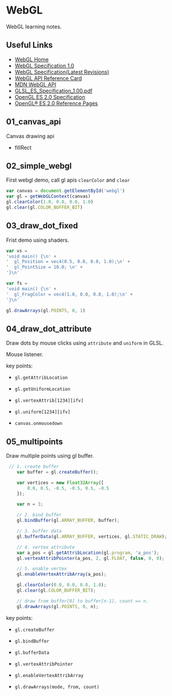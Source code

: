 # WebGL

WebGL learning notes.

## Useful Links

- [WebGL Home](https://www.khronos.org/webgl/)
- [WebGL Specification 1.0](https://www.khronos.org/registry/webgl/specs/1.0/)
- [WebGL Specification(Latest Revisions)](https://www.khronos.org/registry/webgl/specs/latest/)
- [WebGL API Reference Card](http://www.khronos.org/files/webgl/webgl-reference-card-1_0.pdf)
- [MDN WebGL API](https://developer.mozilla.org/en-US/docs/Web/API/WebGL_API)
- [GLSL_ES_Specification_1.00.pdf](https://www.khronos.org/registry/OpenGL/specs/es/2.0/)
- [OpenGL ES 2.0 Specification](http://www.khronos.org/registry/gles/specs/es/2.0/)
- [OpenGL® ES 2.0 Reference Pages](https://www.khronos.org/registry/OpenGL-Refpages/es2.0/)


## 01_canvas_api

Canvas drawing api

- fillRect

## 02_simple_webgl

First webgl demo, call gl apis `clearColor` and `clear`

```js
var canvas = document.getElementById('webgl')
var gl = getWebGLContext(canvas)
gl.clearColor(1.0, 0.0, 0.0, 1.0)
gl.clear(gl.COLOR_BUFFER_BIT)
```

## 03_draw_dot_fixed

Frist demo using shaders. 

```js
var vs = 
'void main() {\n' +
'  gl_Position = vec4(0.5, 0.0, 0.0, 1.0);\n' +
'  gl_PointSize = 10.0; \n' +
'}\n'

var fs = 
'void main() {\n' +
'  gl_FragColor = vec4(1.0, 0.0, 0.0, 1.0);\n' +
'}\n'

gl.drawArrays(gl.POINTS, 0, 1)
```

## 04_draw_dot_attribute

Draw dots by mouse clicks using `attribute` and `uniform` in GLSL.
 
Mouse listener.

key points:

- `gl.getAttribLocation`

- `gl.getUniformLocation`

- `gl.vertexAttrib[1234][ifv]`

- `gl.uniform[1234][ifv]`

- `canvas.onmousedown`

## 05_multipoints

Draw multiple points using gl buffer.

```js
 // 1. create buffer
    var buffer = gl.createBuffer();

    var vertices = new Float32Array([
        0.0, 0.5, -0.5, -0.5, 0.5, -0.5
    ]);

    var n = 3;

    // 2. bind buffer
    gl.bindBuffer(gl.ARRAY_BUFFER, buffer);

    // 3. buffer data
    gl.bufferData(gl.ARRAY_BUFFER, vertices, gl.STATIC_DRAW);

    // 4. vertex attribute
    var a_pos = gl.getAttribLocation(gl.program, 'a_pos');
    gl.vertexAttribPointer(a_pos, 2, gl.FLOAT, false, 0, 0);

    // 5. enable vertex
    gl.enableVertexAttribArray(a_pos);

    gl.clearColor(0.0, 0.0, 0.0, 1.0);
    gl.clear(gl.COLOR_BUFFER_BIT);

    // draw from buffer[0] to buffer[n-1], count == n.
    gl.drawArrays(gl.POINTS, 0, n);
```

key points:

- `gl.createBuffer`

- `gl.bindBuffer`

- `gl.bufferData`

- `gl.vertexAttribPointer`

- `gl.enableVertexAttribArray`

- `gl.drawArrays(mode, from, count)`




